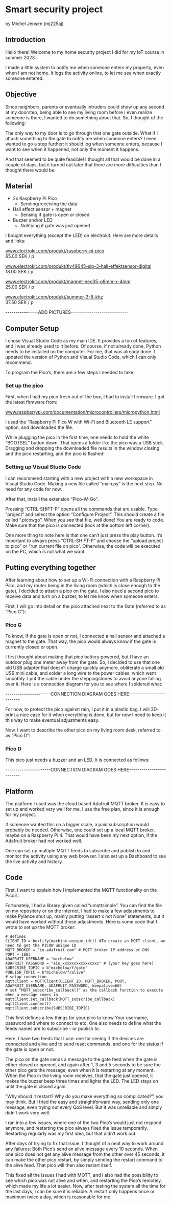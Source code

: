 # Smart security project
by Michel Jensen (mj225aj)

## Introduction
Hello there! Welcome to my home security project I did for my IoT course in summer 2023.

I made a little system to notify me when someone enters my property, even when I am not home. It logs the activity online, to let me see when exactly someone entered.

## Objective
Since neighbors, parents or eventually intruders could show up any second at my doorstep, being able to see my living room before I even realize someone is there, I wanted to do something about that. So, I thought of the following:

The only way to my door is to go through that one gate outside. What if I attach something to the gate to notify me when someone enters? 
I even wanted to go a step further: it should log when someone enters, because I want to see when it happened, not only the moment it happens.

And that seemed to be quite feasible! I thought all that would be done in a couple of days, but it turned out later that there are more difficulties than I thought there would be.

## Material
-	2x Raspberry Pi Pico
  	- Sending/receiving the data
-	Hall effect sensor + magnet
    - Sensing if gate is open or closed
-	Buzzer and/or LED
    - Notifying if gate was just opened

  
I bought everything (except the LED) on electrokit. Here are more details and links:

www.electrokit.com/produkt/raspberry-pi-pico                                
65.00 SEK / p

www.electrokit.com/produkt/tlv49645-sip-3-hall-effektsensor-digital                                
18.00 SEK / p

www.electrokit.com/produkt/magnet-neo35-o8mm-x-4mm 		                
25.00 SEK / p

www.electrokit.com/produkt/summer-3-8-khz  				                    
37.50 SEK / p
 
----------------ADD PICTURES----------------------------

## Computer Setup
I chose Visual Studio Code as my main IDE. It provides a ton of features, and I was already used to it before. Of course, if not already done, Python needs to be installed on the computer. For me, that was already done. I updated the version of Python and Visual Studio Code, which I can only recommend.


To program the Pico’s, there are a few steps I needed to take:
### Set up the pico
First, when I had my pico fresh out of the box, I had to install firmware. I got the latest firmware from:

www.raspberrypi.com/documentation/microcontrollers/micropython.html

I used the “Raspberry Pi Pico W with Wi-Fi and Bluetooth LE support” option, and downloaded the file.

While plugging the pico in the first time, one needs to hold the white “BOOTSEL” button down. That opens a folder like the pico was a USB stick. Dragging and dropping the downloaded file results in the window closing and the pico restarting, and the pico is flashed!
### Setting up Visual Studio Code
I can recommend starting with a new project with a new workspace in Visual Studio Code. Making a new file called “main.py” is the next step. No need for any code for now.

After that, install the extension “Pico-W-Go”.

Pressing “CTRL-SHIFT-P” opens all the commands that are usable. Type “project” and select the option “Configure Project”. This should create a file called “.picowgo”. When you see that file, well done! You are ready to code. Make sure that the pico is connected (look at the bottom left corner).

One more thing to note here is that one can’t just press the play button. It’s important to always press “CTRL-SHIFT-P” and choose the “upload project to pico” or “run current file on pico”. Otherwise, the code will be executed on the PC, which is not what we want.

## Putting everything together
After learning about how to set up a Wi-Fi connection with a Raspberry Pi Pico, and my router being in the living room (which is close enough to the gate), I decided to attach a pico on the gate. I also need a second pico to receive data and turn on a buzzer, to let me know when someone enters.

First, I will go into detail on the pico attached next to the Gate (referred to as “Pico G”):
### Pico G
To know, If the gate is open or not, I connected a hall sensor and attached a magnet to the gate. That way, the pico would always know if the gate is currently closed or open. 

I first thought about making that pico battery powered, but I have an outdoor plug one meter away from the gate. So, I decided to use that one old USB adapter that doesn’t charge quickly anymore, obliterate a small old USB mini cable, and solder a long wire to the power cables, which went smoothly. I put the cable under the steppingstones to avoid anyone falling over it. Here is a connection diagram for you to see where I soldered what:

----------------------CONNECTION DIAGRAM GOES HERE-------------------------

For now, to protect the pico against rain, I put it in a plastic bag. I will 3D-print a nice case for it when everything is done, but for now I need to keep it this way to make eventual adjustments easy.

Now, I want to describe the other pico on my living room desk, referred to as “Pico D”:

### Pico D
This pico just needs a buzzer and an LED. It is connected as follows:

----------------------CONNECTION DIAGRAM GOES HERE-------------------------

## Platform
The platform I used was the cloud based Adafruit MQTT broker. It is easy to set up and worked very well for me. I use the free plan, since it is enough for my project. 

If someone wanted this on a bigger scale, a paid subscription would probably be needed. Otherwise, one could set up a local MQTT broker, maybe on a Raspberry Pi 4. That would have been my next option, if the Adafruit broker had not worked well.

One can set up multiple MQTT feeds to subscribe and publish to and monitor the activity using any web browser. I also set up a Dashboard to see the live activity and history.

## Code
First, I want to explain how I implemented the MQTT functionality on the Pico’s.

Fortunately, I had a library given called “umqttsimple”. You can find the file on my repository or on the internet. I had to make a few adjustments to make Pylance shut up, mainly putting “assert x not None” statements, but it would have worked without those adjustments.
Here is some code that I wrote to set up the MQTT broker:
```
# defines
CLIENT_ID = hexlify(machine.unique_id()) #To create an MQTT client, we need to get the PICOW unique ID
MQTT_BROKER = "io.adafruit.com" # MQTT broker IP address or DNS
PORT = 1883
ADAFRUIT_USERNAME = "michelow"
ADAFRUIT_PASSWORD = "aio_xxxxxxxxxxxxxxxx" # (your key goes here)
SUBSCRIBE_TOPIC = b"michelow/f/gate"
PUBLISH_TOPIC = b"michelow/f/alive"
# setup connection
mqttClient = MQTTClient(CLIENT_ID, MQTT_BROKER, PORT, ADAFRUIT_USERNAME, ADAFRUIT_PASSWORD, keepalive=60)
# set ”MQTT_subscribe_callback()“ as the callback function to execute when a message comes in
mqttClient.set_callback(MQTT_subscribe_callback)
mqttClient.connect()
mqttClient.subscribe(SUBSCRIBE_TOPIC)
```
This first defines a few things for your pico to know Your username, password and where to connect to etc. One also needs to define what the feeds names are to subscribe - or publish to.

Here, I have two feeds that I use: one for seeing if the devices are connected and alive and to send reset commands, and one for the status if the gate is open or not.

The pico on the gate sends a message to the gate feed when the gate is either closed or opened, and again after 1, 3 and 5 seconds to be sure the other pico gets the message, even when it is restarting at any moment. When the Pico in the living room receives, that the gate just opened, it makes the buzzer beep three times and lights the LED. The LED stays on until the gate is closed again.

“Why should it restart? Why do you make everything so complicated?”, you may think. But I tried the easy and straightforward way, sending only one message, even trying out every QoS level. But it was unreliable and simply didn’t work very well.

I ran into a few issues, where one of the two Pico’s would just not respond anymore, and restarting the pico always fixed the issue temporarily. Restarting regularly was my first idea, but that didn’t work out.

After days of trying to fix that issue, I thought of a neat way to work around any failures: Both Pico’s send an alive message every 10 seconds. When one pico does not get any alive message from the other over 45 seconds, it can make the other pico restart, by simply sending the restart command to the alive feed. That pico will then also restart itself.

This fixed all the issues I had with MQTT, and I also had the possibility to see which pico was not alive and when, and restarting the Pico’s remotely, which made my life a lot easier. Now, after testing the system all the time for the last days, I can be sure it is reliable. A restart only happens once or maximum twice a day, which is reasonable for me.

